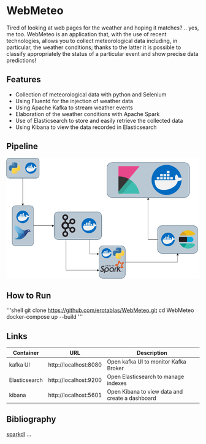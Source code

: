 # WebMeteo
Tired of looking at web pages for the weather and hoping it matches? .. yes, me too. WebMeteo
is an application that, with the use of recent technologies, allows you to collect meteorological data
including, in particular, the weather conditions; thanks to the latter it is possible to classify appropriately
the status of a particular event and show precise data predictions!

## Features
* Collection of meteorological data with python and Selenium
* Using Fluentd for the injection of weather data
* Using Apache Kafka to stream weather events
* Elaboration of the weather conditions with Apache Spark
* Use of Elasticsearch to store and easily retrieve the collected data
* Using Kibana to view the data recorded in Elasticsearch

## Pipeline
<p align="center">
  <img src="gitData/pipeline.png" alt="pipeline" width=800/>
</p>

## How to Run

'''shell
git clone https://github.com/erotablas/WebMeteo.git
cd WebMeteo
docker-compose up --build
'''

## Links
| Container     | URL                                        | Description                                     |
| ------------- | ------------------------------------------ | ----------------------------------------------- |
| kafka UI      | http://localhost:8080                      | Open kafka UI to monitor Kafka Broker           |
| Elasticsearch | http://localhost:9200                      | Open Elasticsearch to manage indexes            |
| kibana        | http://localhost:5601                      | Open Kibana to view data and create a dashboard |

## Bibliography
[sparkdl](https://github.com/innat/Transfer-Learning-PySpark)
...
